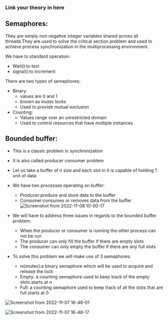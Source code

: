 ### Link your theory in here

## Semaphores:
They are simply non negative integer variables shared across all threads.They are used to solve the critical section problem and used to achieve process synchronization in the multiprocessing environment.

We have to standard operation:
* Wait():to test
* signal():to increment

There are two types of semaphores:
* Binary:
  - values are 0 and 1
  - known as mutex locks
  - Used to provide mutual exclusion
* Counting:
  - Values range over an unrestricted domain
  - Used to control resources that have multiple instances

## Bounded buffer:
* This is a classic problem in synchronization
* It is also called producer consumer problem
* Let us take a buffer of n size and each slot in it is capable of holding 1 unit of data
* We have two processes operating on buffer:
  - Producer:produce and store data to the buffer
  - Consumer:consumes or removes data from the buffer
![Screenshot from 2022-11-08 10-00-17](https://user-images.githubusercontent.com/110168104/200483160-bfa2a632-a617-4077-bc60-6645382c91ef.png)

* We will have to address three issues in regards to the bounded buffer problem:
  - When the producer or consumer is running the other process can not be run
  - The producer can only fill the buffer if there are empty slots
  - The consumer can only empty the buffer if there are any full slots
* To solve this problem we will make use of 3 semaphores:
  - m(mutex):a binary semaphore which will be used to acquire and release the lock 
  - Empty: a counting semaphore used to keep track of the empty slots.starts at n
  - Full: a counting semaphore used to keep track of all the slots that are full.starts at 0


![Screenshot from 2022-11-07 16-48-01](https://user-images.githubusercontent.com/110168104/200297676-6b330238-9b2a-4ed1-ad10-c314a6cbb883.png)

![Screenshot from 2022-11-07 16-48-17](https://user-images.githubusercontent.com/110168104/200297793-b34f09a3-b5cb-4367-888f-85b88ad0c98d.png)


